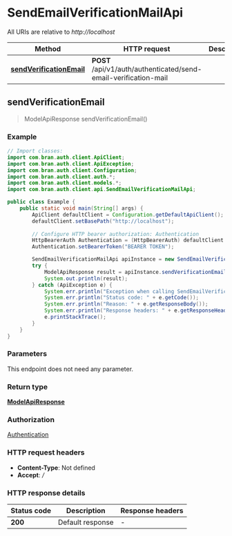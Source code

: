 # SendEmailVerificationMailApi

All URIs are relative to *http://localhost*

| Method | HTTP request | Description |
|------------- | ------------- | -------------|
| [**sendVerificationEmail**](SendEmailVerificationMailApi.md#sendVerificationEmail) | **POST** /api/v1/auth/authenticated/send-email-verification-mail |  |



## sendVerificationEmail

> ModelApiResponse sendVerificationEmail()



### Example

```java
// Import classes:
import com.bran.auth.client.ApiClient;
import com.bran.auth.client.ApiException;
import com.bran.auth.client.Configuration;
import com.bran.auth.client.auth.*;
import com.bran.auth.client.models.*;
import com.bran.auth.client.api.SendEmailVerificationMailApi;

public class Example {
    public static void main(String[] args) {
        ApiClient defaultClient = Configuration.getDefaultApiClient();
        defaultClient.setBasePath("http://localhost");
        
        // Configure HTTP bearer authorization: Authentication
        HttpBearerAuth Authentication = (HttpBearerAuth) defaultClient.getAuthentication("Authentication");
        Authentication.setBearerToken("BEARER TOKEN");

        SendEmailVerificationMailApi apiInstance = new SendEmailVerificationMailApi(defaultClient);
        try {
            ModelApiResponse result = apiInstance.sendVerificationEmail();
            System.out.println(result);
        } catch (ApiException e) {
            System.err.println("Exception when calling SendEmailVerificationMailApi#sendVerificationEmail");
            System.err.println("Status code: " + e.getCode());
            System.err.println("Reason: " + e.getResponseBody());
            System.err.println("Response headers: " + e.getResponseHeaders());
            e.printStackTrace();
        }
    }
}
```

### Parameters

This endpoint does not need any parameter.

### Return type

[**ModelApiResponse**](ModelApiResponse.md)

### Authorization

[Authentication](../README.md#Authentication)

### HTTP request headers

- **Content-Type**: Not defined
- **Accept**: */*


### HTTP response details
| Status code | Description | Response headers |
|-------------|-------------|------------------|
| **200** | Default response |  -  |

